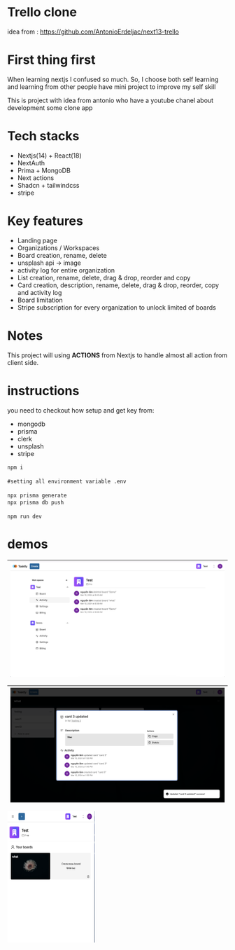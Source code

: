 # Trello clone

idea from : https://github.com/AntonioErdeljac/next13-trello

# First thing first

When learning nextjs I confused so much. So, I choose both self learning and learning from other people have mini project to improve my self skill

This is project with idea from antonio who have a youtube chanel about development some clone app

# Tech stacks

- Nextjs(14) + React(18)
- NextAuth
- Prima + MongoDB
- Next actions
- Shadcn + tailwindcss
- stripe

# Key features

- Landing page
- Organizations / Workspaces
- Board creation, rename, delete
- unsplash api -> image
- activity log for entire organization
- List creation, rename, delete, drag & drop, reorder and copy
- Card creation, description, rename, delete, drag & drop, reorder, copy and activity log
- Board limitation
- Stripe subscription for every organization to unlock limited of boards

# Notes

This project will using **ACTIONS** from Nextjs to handle almost all action from client side.

# instructions

you need to checkout how setup and get key from:

- mongodb
- prisma
- clerk
- unsplash
- stripe

```
npm i

#setting all environment variable .env

npx prisma generate
npx prisma db push

npm run dev

```

# demos

| ![Demo view organization](./docs/demo-1.png)
|-

| ![Demo view organization](./docs/demo-3.png)
|-

<kbd><img src="./docs/demo-2.png" alt="demo mobile view" width="200px" height="300px"></kbd>
